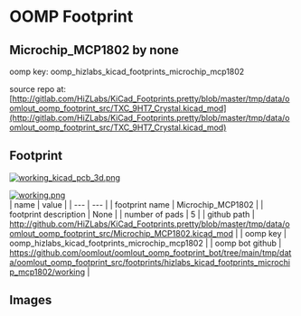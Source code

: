 # OOMP Footprint  
## Microchip_MCP1802  by none  
  
oomp key: oomp_hizlabs_kicad_footprints_microchip_mcp1802  
  
source repo at: [http://gitlab.com/HiZLabs/KiCad_Footprints.pretty/blob/master/tmp/data/oomlout_oomp_footprint_src/TXC_9HT7_Crystal.kicad_mod](http://gitlab.com/HiZLabs/KiCad_Footprints.pretty/blob/master/tmp/data/oomlout_oomp_footprint_src/TXC_9HT7_Crystal.kicad_mod)  
## Footprint  
  
[![working_kicad_pcb_3d.png](working_kicad_pcb_3d_600.png)](working_kicad_pcb_3d.png)  
  
[![working.png](working_600.png)](working.png)  
| name | value | 
| --- | --- | 
| footprint name | Microchip_MCP1802 | 
| footprint description | None | 
| number of pads | 5 | 
| github path | http://github.com/HiZLabs/KiCad_Footprints.pretty/blob/master/tmp/data/oomlout_oomp_footprint_src/Microchip_MCP1802.kicad_mod | 
| oomp key | oomp_hizlabs_kicad_footprints_microchip_mcp1802 | 
| oomp bot github | https://github.com/oomlout/oomlout_oomp_footprint_bot/tree/main/tmp/data/oomlout_oomp_footprint_src/footprints/hizlabs_kicad_footprints_microchip_mcp1802/working | 
## Images  
